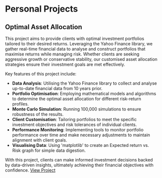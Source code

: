 
# Personal Projects

## Optimal Asset Allocation 

This project aims to provide clients with optimal investment portfolios tailored to their desired returns. Leveraging the Yahoo Finance library, we gather real-time financial data to analyse and construct portfolios that maximise returns while managing risk. Whether clients are seeking aggressive growth or conservative stability, our customised asset allocation strategies ensure their investment goals are met effectively.

Key features of this project include:

- **Data Analysis**: Utilising the Yahoo Finance library to collect and analyse up-to-date financial data from 10 years prior.
- **Portfolio Optimisation**: Employing mathematical models and algorithms to determine the optimal asset allocation for different risk-return profiles.
- **Monte Carlo Simulation**: Running 100,000 simulations to ensure robustness of the results.
- **Client Customisation**: Tailoring portfolios to meet the specific investment objectives and risk tolerances of individual clients.
- **Performance Monitoring**: Implementing tools to monitor portfolio performance over time and make necessary adjustments to maintain alignment with client goals.
- **Visualising Data**: Using 'matplotlib' to create an Expected return vs. Risk graph for simple data digestion.

With this project, clients can make informed investment decisions backed by data-driven insights, ultimately achieving their financial objectives with confidence.
[View Project](https://github.com/Kylebuniel/Projects)
